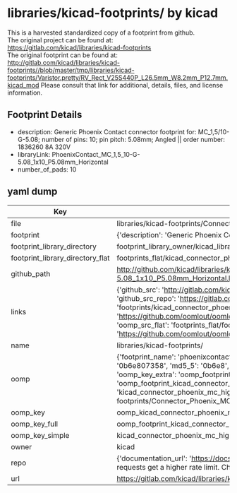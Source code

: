 # libraries/kicad-footprints/ by kicad  
This is a harvested standardized copy of a footprint from github.  
The original project can be found at:  
https://gitlab.com/kicad/libraries/kicad-footprints  
The original footprint can be found at:
http://gitlab.com/kicad/libraries/kicad-footprints//blob/master/tmp/libraries/kicad-footprints/Varistor.pretty/RV_Rect_V25S440P_L26.5mm_W8.2mm_P12.7mm.kicad_mod
Please consult that link for additional, details, files, and license information.  
## Footprint Details
* description: Generic Phoenix Contact connector footprint for: MC_1,5/10-G-5.08; number of pins: 10; pin pitch: 5.08mm; Angled || order number: 1836260 8A 320V  
* libraryLink: PhoenixContact_MC_1,5_10-G-5.08_1x10_P5.08mm_Horizontal  
* number_of_pads: 10  
## yaml dump  
| Key | Value |  
| --- | --- |  
| file | libraries/kicad-footprints/Connector_Phoenix_MC_HighVoltage.pretty/PhoenixContact_MC_1,5_10-G-5.08_1x10_P5.08mm_Horizontal.kicad_mod |  
| footprint | {'description': 'Generic Phoenix Contact connector footprint for: MC_1,5/10-G-5.08; number of pins: 10; pin pitch: 5.08mm; Angled || order number: 1836260 8A 320V', 'libraryLink': 'PhoenixContact_MC_1,5_10-G-5.08_1x10_P5.08mm_Horizontal', 'number_of_pads': 10} |  
| footprint_library_directory | footprint_library_owner/kicad_libraries/kicad-footprints/ |  
| footprint_library_directory_flat | footprints_flat/kicad_connector_phoenix_mc_highvoltage_phoenixcontact_mc_1,5_10_g_5_08_1x10_p5_08mm_horizontal/working |  
| github_path | http://github.com/kicad/libraries/kicad-footprints//blob/master/tmp/libraries/kicad-footprints/Connector_Phoenix_MC_HighVoltage.pretty/PhoenixContact_MC_1,5_10-G-5.08_1x10_P5.08mm_Horizontal.kicad_mod |  
| links | {'github_src': 'http://gitlab.com/kicad/libraries/kicad-footprints//blob/master/tmp/libraries/kicad-footprints/Varistor.pretty/RV_Rect_V25S440P_L26.5mm_W8.2mm_P12.7mm.kicad_mod', 'github_src_repo': 'https://gitlab.com/kicad/libraries/kicad-footprints', 'oomp_bot': 'footprints/kicad_connector_phoenix_mc_highvoltage_phoenixcontact_mc_1,5_10_g_5_08_1x10_p5_08mm_horizontal/working', 'oomp_bot_github': 'https://github.com/oomlout/oomlout_oomp_footprint_bot/tree/main/footprints/kicad_connector_phoenix_mc_highvoltage_phoenixcontact_mc_1,5_10_g_5_08_1x10_p5_08mm_horizontal/working', 'oomp_src_flat': 'footprints_flat/footprints_flat/kicad_connector_phoenix_mc_highvoltage_phoenixcontact_mc_1,5_10_g_5_08_1x10_p5_08mm_horizontal/working', 'oomp_src_flat_github': 'https://github.com/oomlout/oomlout_oomp_footprint_src/tree/main/footprints_flat/kicad_connector_phoenix_mc_highvoltage_phoenixcontact_mc_1,5_10_g_5_08_1x10_p5_08mm_horizontal/working'} |  
| name | libraries/kicad-footprints/ |  
| oomp | {'footprint_name': 'phoenixcontact_mc_1,5_10_g_5_08_1x10_p5_08mm_horizontal', 'library_name': 'connector_phoenix_mc_highvoltage', 'md5': '0b6e8073582bd3debaaf7748d50fc0ac', 'md5_10': '0b6e807358', 'md5_5': '0b6e8', 'md5_6': '0b6e80', 'oomp_key': 'oomp_kicad_connector_phoenix_mc_highvoltage_phoenixcontact_mc_1,5_10_g_5_08_1x10_p5_08mm_horizontal', 'oomp_key_extra': 'oomp_footprint_kicad_connector_phoenix_mc_highvoltage_phoenixcontact_mc_1,5_10_g_5_08_1x10_p5_08mm_horizontal', 'oomp_key_full': 'oomp_footprint_kicad_connector_phoenix_mc_highvoltage_phoenixcontact_mc_1,5_10_g_5_08_1x10_p5_08mm_horizontal_0b6e80', 'oomp_key_simple': 'kicad_connector_phoenix_mc_highvoltage_phoenixcontact_mc_1,5_10_g_5_08_1x10_p5_08mm_horizontal', 'original_filename': 'libraries/kicad-footprints/Connector_Phoenix_MC_HighVoltage.pretty/PhoenixContact_MC_1,5_10-G-5.08_1x10_P5.08mm_Horizontal.kicad_mod', 'owner_name': 'kicad'} |  
| oomp_key | oomp_kicad_connector_phoenix_mc_highvoltage_phoenixcontact_mc_1,5_10_g_5_08_1x10_p5_08mm_horizontal |  
| oomp_key_full | oomp_footprint_kicad_connector_phoenix_mc_highvoltage_phoenixcontact_mc_1,5_10_g_5_08_1x10_p5_08mm_horizontal |  
| oomp_key_simple | kicad_connector_phoenix_mc_highvoltage_phoenixcontact_mc_1,5_10_g_5_08_1x10_p5_08mm_horizontal |  
| owner | kicad |  
| repo | {'documentation_url': 'https://docs.github.com/rest/overview/resources-in-the-rest-api#rate-limiting', 'message': "API rate limit exceeded for 84.66.173.59. (But here's the good news: Authenticated requests get a higher rate limit. Check out the documentation for more details.)"} |  
| url | https://gitlab.com/kicad/libraries/kicad-footprints |  

